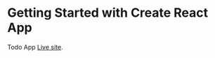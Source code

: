 # Getting Started with Create React App

Todo App [Live site](https://github.com/facebook/create-react-app).
